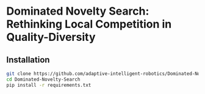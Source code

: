 # Dominated Novelty Search: Rethinking Local Competition in Quality-Diversity

## Installation

```bash
git clone https://github.com/adaptive-intelligent-robotics/Dominated-Novelty-Search
cd Dominated-Novelty-Search
pip install -r requirements.txt
```
